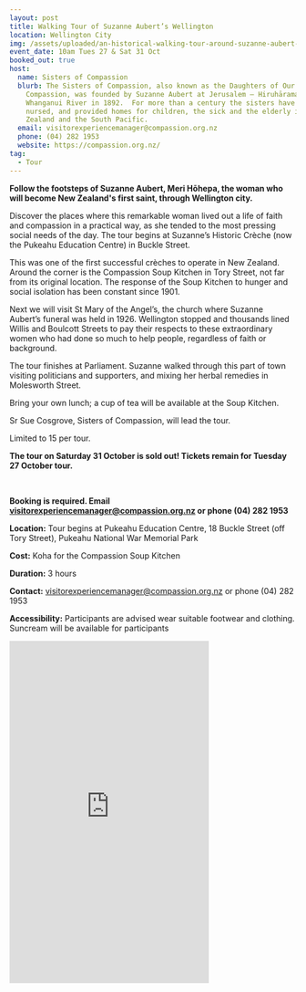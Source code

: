 ```yaml
---
layout: post
title: Walking Tour of Suzanne Aubert’s Wellington
location: Wellington City
img: /assets/uploaded/an-historical-walking-tour-around-suzanne-aubert-s-wellington.png
event_date: 10am Tues 27 & Sat 31 Oct
booked_out: true
host:
  name: Sisters of Compassion
  blurb: The Sisters of Compassion, also known as the Daughters of Our Lady of
    Compassion, was founded by Suzanne Aubert at Jerusalem – Hiruhārama on the
    Whanganui River in 1892.  For more than a century the sisters have taught,
    nursed, and provided homes for children, the sick and the elderly in New
    Zealand and the South Pacific.
  email: visitorexperiencemanager@compassion.org.nz
  phone: (04) 282 1953
  website: https://compassion.org.nz/
tag:
  - Tour
---
```

**Follow the footsteps of Suzanne Aubert, Meri Hōhepa, the woman who will become New Zealand's first saint, through Wellington city.** 

Discover the places where this remarkable woman lived out a life of faith and compassion in a practical way, as she tended to the most pressing social needs of the day. The tour begins at Suzanne’s Historic Crèche (now the Pukeahu Education Centre) in Buckle Street. 

This was one of the first successful crèches to operate in New Zealand. Around the corner is the Compassion Soup Kitchen in Tory Street, not far from its original location. The response of the Soup Kitchen to hunger and social isolation has been constant since 1901. 

Next we will visit St Mary of the Angel’s, the church where Suzanne Aubert’s funeral was held in 1926. Wellington stopped and thousands lined Willis and Boulcott Streets to pay their respects to these extraordinary women who had done so much to help people, regardless of faith or background. 

The tour finishes at Parliament. Suzanne walked through this part of town visiting politicians and supporters, and mixing her herbal remedies in Molesworth Street.

Bring your own lunch; a cup of tea will be available at the Soup Kitchen.

Sr Sue Cosgrove, Sisters of Compassion, will lead the tour.

Limited to 15 per tour. 

**The tour on Saturday 31 October is sold out! Tickets remain for Tuesday 27 October tour.** 

<br>

**Booking is required. Email visitorexperiencemanager@compassion.org.nz or phone (04) 282 1953**

**Location:** Tour begins at Pukeahu Education Centre, 18 Buckle Street (off Tory Street), Pukeahu National War Memorial Park

**Cost:** Koha for the Compassion Soup Kitchen

**Duration:** 3 hours

**Contact:** visitorexperiencemanager@compassion.org.nz or phone (04) 282 1953

**Accessibility:** Participants are advised wear suitable footwear and clothing. Suncream will be available for participants

<iframe src="https://www.facebook.com/plugins/page.php?href=https%3A%2F%2Fwww.facebook.com%2Fsistersofcompassion%2F&tabs=timeline&width=350&height=600&small_header=false&adapt_container_width=true&hide_cover=false&show_facepile=true&appId" width="350" height="600" style="border:none;overflow:hidden" scrolling="no" frameborder="0" allowTransparency="true" allow="encrypted-media"></iframe>